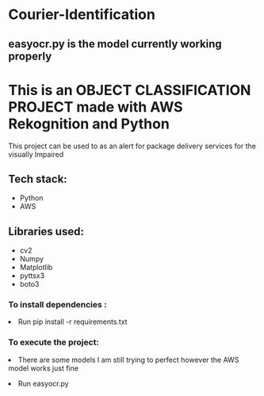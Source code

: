# Courier-Identification

## easyocr.py is the model currently working properly

<h1>This is an OBJECT CLASSIFICATION PROJECT made with AWS Rekognition and Python</h1>
<p>This project can be used to as an alert for package delivery services for the visually Impaired</p>

<h2>Tech stack:</h2>
<ul>
    <li>Python</li>
    <li>AWS</li>
</ul>

<h2>Libraries used:</h2>
<ul>
    <li>cv2</li>
    <li>Numpy</li>
    <li>Matplotlib</li>
    <li>pyttsx3</li>
    <li>boto3</li>
    
    
</ul>

<h3>To install dependencies :</h3>
<p><li>Run pip install -r requirements.txt</li></p>

<h3>To execute the project:</h3>
<p><li>There are some models I am still trying to perfect however the AWS model works just fine</li></p>
<p><li>Run easyocr.py</li></p>


